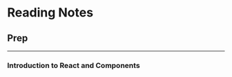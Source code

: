 # Reading Notes
## Prep
_____________________________________________________________________________________________________________________________________


### Introduction to React and Components
